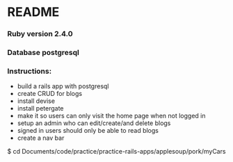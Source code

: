 # README

### Ruby version 2.4.0

### Database postgresql

### Instructions:

- build a rails app with postgresql
- create CRUD for blogs
- install devise
- install petergate
- make it so users can only visit the home page when not logged in
- setup an admin who can edit/create/and delete blogs
- signed in users should only be able to read blogs
- create a nav bar

$ cd Documents/code/practice/practice-rails-apps/applesoup/pork/myCars